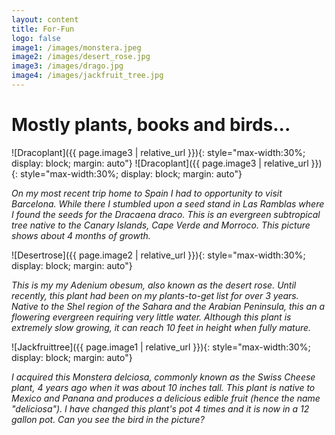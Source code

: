 ```yaml
---
layout: content
title: For-Fun
logo: false
image1: /images/monstera.jpeg
image2: /images/desert_rose.jpg
image3: /images/drago.jpg
image4: /images/jackfruit_tree.jpg
---
```


<h1>Mostly plants, books and birds...</h1>

<!--![hi]({{ page.image4 | relative_url }}){: style="max-width:30%; display: block; margin: auto"}

*This is my my Adenium obesum, also known as the desert rose. Until recently, this plant had been on my plants-to-get list for over 3 years. Native to the Shel region of the Sahara, this *-->

![Dracoplant]({{ page.image3 | relative_url }}){: style="max-width:30%; display: block; margin: auto"}
![Dracoplant]({{ page.image3 | relative_url }}){: style="max-width:30%; display: block; margin: auto"}

*On my most recent trip home to Spain I had to opportunity to visit Barcelona. While there I stumbled upon a seed stand in Las Ramblas where I found the seeds for the Dracaena draco. This is an evergreen subtropical tree native to the Canary Islands, Cape Verde and Morroco. This picture shows about 4 months of growth.* 

![Desertrose]({{ page.image2 | relative_url }}){: style="max-width:30%; display: block; margin: auto"}

*This is my my Adenium obesum, also known as the desert rose. Until recently, this plant had been on my plants-to-get list for over 3 years. Native to the Shel region of the Sahara and the Arabian Peninsula, this an a flowering evergreen requiring very little water. Although this plant is extremely slow growing, it can reach 10 feet in height when fully mature.*

![Jackfruittree]({{ page.image1 | relative_url }}){: style="max-width:30%; display: block; margin: auto"}

*I acquired this Monstera delciosa, commonly known as the Swiss Cheese plant, 4 years ago when it was about 10 inches tall. This plant is native to Mexico and Panana and produces a delicious edible fruit (hence the name "deliciosa"). I have changed this plant's pot 4 times and it is now in a 12 gallon pot. Can you see the bird in the picture?*  









